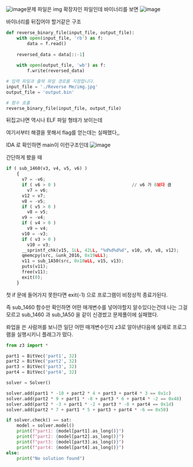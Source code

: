 ![image](https://github.com/DA2RIM/N0PSctf/assets/171825457/4134a13b-bf82-44cd-9ca6-f826c57e1df7)문제 파일은 img 확장자인 파일인데 바이너리를 보면 
![image](https://github.com/DA2RIM/N0PSctf/assets/171825457/08654619-2ea0-4480-aaff-a3665e2cd6fc)

바이너리를 뒤집어야 할거같은 구조
```python
def reverse_binary_file(input_file, output_file):
    with open(input_file, 'rb') as f:
        data = f.read()
    
    reversed_data = data[::-1]
    
    with open(output_file, 'wb') as f:
        f.write(reversed_data)

# 입력 파일과 출력 파일 경로를 지정합니다.
input_file = './Reverse Me/img.jpg'
output_file = 'output.bin'

# 함수 호출
reverse_binary_file(input_file, output_file)
```

뒤집고나면 역시나 ELF 파일 형태가 보이는데 

여기서부터 해결을 못해서 flag를 얻는데는 실패했다,,


IDA 로 확인하면 main이 이런구조인데
![image](https://github.com/DA2RIM/N0PSctf/assets/171825457/da2123f1-bfa6-40e8-91ff-9bc9671565a9)

간단하게 봤을 때
```python
if ( sub_1460(v3, v4, v5, v6) )
    {
      v7 = -v6;
      if ( v6 > 0 )                             // v6 가 0보다 큼
        v7 = v6;
      v12 = v7;
      v8 = -v5;
      if ( v5 > 0 )
        v8 = v5;
      v9 = -v4;
      if ( v4 > 0 )
        v9 = v4;
      v10 = -v3;
      if ( v3 > 0 )
        v10 = v3;
      __sprintf_chk(v15, 1LL, 42LL, "%d%d%d%d", v10, v9, v8, v12);
      qmemcpy(src, &unk_2016, 0x19uLL);
      v11 = sub_1A50(src, 0x18uLL, v15, v13);
      puts(v11);
      free(v11);
      exit(0);
    }
```
첫 if 문에 들어가지 못한다면 exit(-1) 으로 프로그램이 비정상적 종료가된다.

즉 sub_1460 함수만 확인하면 어떤 매개변수를 넣어야할지 알수있다는건데 나는 그걸모르고 sub_1460 과 sub_1A50 을 같이 신경썼고 문제풀이에 실패했다.

롸업을 쓴 사람꺼를 보니깐 일단 어떤 매개변수인지 z3로 알아낸다음에 실제로 프로그램을 실행시키니 플래그가 떴다.

```python
from z3 import *

part1 = BitVec('part1', 32)
part2 = BitVec('part2', 32)
part3 = BitVec('part3', 32)
part4 = BitVec('part4', 32)

solver = Solver()

solver.add(part1 * -10 + part2 * 4 + part3 + part4 * 3 == 0x1c)
solver.add(part2 * 9 + part1 * -8 + part3 * 6 + part4 * -2 == 0x48)
solver.add(part2 * -3 + part1 * -2 + part3 * -8 + part4 == 0x1d)
solver.add(part2 * 7 + part1 * 5 + part3 + part4 * -6 == 0x58)

if solver.check() == sat:
    model = solver.model()
    print(f"part1: {model[part1].as_long()}")
    print(f"part2: {model[part2].as_long()}")
    print(f"part3: {model[part3].as_long()}")
    print(f"part4: {model[part4].as_long()}")
else:
    print("No solution found")
```

